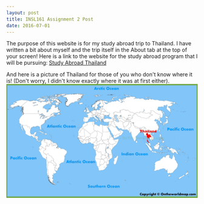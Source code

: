 ```yaml
---
layout: post
title: INSL161 Assignment 2 Post
date: 2016-07-01
---
```


The purpose of this website is for my study abroad trip to Thailand.
I have written a bit about myself and the trip itself in the About tab at the top of your screen!
Here is a link to the website for the study abroad program that I will be pursuing:
[Study Abroad Thailand](http://ie.unc.edu/education/field-sites/thailand/)

And here is a picture of Thailand for those of you who don't know where it is! (Don't worry, I didn't know 
exactly where it was at first either).
![Picture of Thailand](./images/thailand-location-map.jpg)